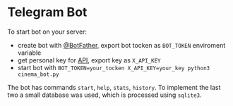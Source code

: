 # Telegram Bot
To start bot on your server:
- create bot with [@BotFather](https://t.me/BotFather), export bot tocken as `BOT_TOKEN` enviroment variable
- get personal key for [API](https://kinopoiskapiunofficial.tech/), export key as `X_API_KEY`
- start bot with  `BOT_TOKEN=your_tocken X_API_KEY=your_key python3 cinema_bot.py`

The bot has commands `start`, `help`, `stats`, `history`. To implement the last two
a small database was used, which is processed using `sqlite3`.
